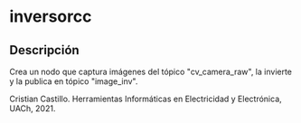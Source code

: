 # inversorcc
## Descripción
Crea un nodo que captura imágenes del tópico "cv_camera_raw", la invierte y la publica en tópico "image_inv".

Cristian Castillo.
Herramientas Informáticas en Electricidad y Electrónica,
UACh, 2021.
